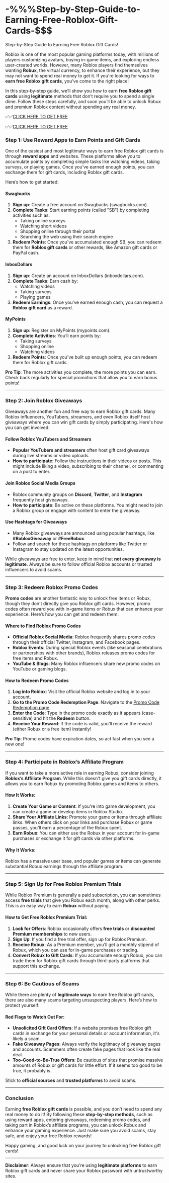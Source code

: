 # -%%%Step-by-Step-Guide-to-Earning-Free-Roblox-Gift-Cards-$$$

Step-by-Step Guide to Earning Free Roblox Gift Cards!

Roblox is one of the most popular gaming platforms today, with millions of players customizing avatars, buying in-game items, and exploring endless user-created worlds. However, many Roblox players find themselves wanting **Robux**, the virtual currency, to enhance their experience, but they may not want to spend real money to get it. If you're looking for ways to **earn free Roblox gift cards**, you’ve come to the right place!

In this step-by-step guide, we’ll show you how to earn **free Roblox gift cards** using **legitimate** methods that don’t require you to spend a single dime. Follow these steps carefully, and soon you’ll be able to unlock Robux and premium Roblox content without spending any real money.

✅✅[CLICK HERE TO GET FREE](https://tinyurl.com/ycy7cnvj)

✅✅[CLICK HERE TO GET FREE](https://tinyurl.com/ycy7cnvj)

### **Step 1: Use Reward Apps to Earn Points and Gift Cards**

One of the easiest and most legitimate ways to earn free Roblox gift cards is through **reward apps** and websites. These platforms allow you to accumulate points by completing simple tasks like watching videos, taking surveys, or playing games. Once you’ve earned enough points, you can exchange them for gift cards, including Roblox gift cards.

Here’s how to get started:

#### **Swagbucks**
1. **Sign up**: Create a free account on Swagbucks (swagbucks.com).
2. **Complete Tasks**: Start earning points (called "SB") by completing activities such as:
   - Taking online surveys
   - Watching short videos
   - Shopping online through their portal
   - Searching the web using their search engine
3. **Redeem Points**: Once you've accumulated enough SB, you can redeem them for **Roblox gift cards** or other rewards, like Amazon gift cards or PayPal cash.

#### **InboxDollars**
1. **Sign up**: Create an account on InboxDollars (inboxdollars.com).
2. **Complete Tasks**: Earn cash by:
   - Watching videos
   - Taking surveys
   - Playing games
3. **Redeem Earnings**: Once you’ve earned enough cash, you can request a **Roblox gift card** as a reward.

#### **MyPoints**
1. **Sign up**: Register on MyPoints (mypoints.com).
2. **Complete Activities**: You’ll earn points by:
   - Taking surveys
   - Shopping online
   - Watching videos
3. **Redeem Points**: Once you've built up enough points, you can redeem them for Roblox gift cards.

**Pro Tip**: The more activities you complete, the more points you can earn. Check back regularly for special promotions that allow you to earn bonus points!

---

### **Step 2: Join Roblox Giveaways**

Giveaways are another fun and free way to earn Roblox gift cards. Many Roblox influencers, YouTubers, streamers, and even Roblox itself host giveaways where you can win gift cards by simply participating. Here's how you can get involved:

#### **Follow Roblox YouTubers and Streamers**
- **Popular YouTubers and streamers** often host gift card giveaways during live streams or video uploads.
- **How to participate**: Follow the instructions in their videos or posts. This might include liking a video, subscribing to their channel, or commenting on a post to enter.
  
#### **Join Roblox Social Media Groups**
- Roblox community groups on **Discord**, **Twitter**, and **Instagram** frequently host giveaways.
- **How to participate**: Be active on these platforms. You might need to join a Roblox group or engage with content to enter the giveaway.

#### **Use Hashtags for Giveaways**
- Many Roblox giveaways are announced using popular hashtags, like **#RobloxGiveaway** or **#FreeRobux**.
- Follow and search for these hashtags on platforms like Twitter or Instagram to stay updated on the latest opportunities.

While giveaways are free to enter, keep in mind that **not every giveaway is legitimate**. Always be sure to follow official Roblox accounts or trusted influencers to avoid scams.

---

### **Step 3: Redeem Roblox Promo Codes**

**Promo codes** are another fantastic way to unlock free items or Robux, though they don't directly give you Roblox gift cards. However, promo codes often reward you with in-game items or Robux that can enhance your experience. Here’s how you can get and redeem them:

#### **Where to Find Roblox Promo Codes**
- **Official Roblox Social Media**: Roblox frequently shares promo codes through their official Twitter, Instagram, and Facebook pages.
- **Roblox Events**: During special Roblox events (like seasonal celebrations or partnerships with other brands), Roblox releases promo codes for free items and Robux.
- **YouTube & Blogs**: Many Roblox influencers share new promo codes on YouTube or gaming blogs.

#### **How to Redeem Promo Codes**
1. **Log into Roblox**: Visit the official Roblox website and log in to your account.
2. **Go to the Promo Code Redemption Page**: Navigate to the [Promo Code Redemption page](https://www.roblox.com/promocodes).
3. **Enter the Code**: Type in the promo code exactly as it appears (case-sensitive) and hit the **Redeem** button.
4. **Receive Your Reward**: If the code is valid, you’ll receive the reward (either Robux or a free item) instantly!

**Pro Tip**: Promo codes have expiration dates, so act fast when you see a new one!

---

### **Step 4: Participate in Roblox’s Affiliate Program**

If you want to take a more active role in earning Robux, consider joining **Roblox’s Affiliate Program**. While this doesn't give you gift cards directly, it allows you to earn Robux by promoting Roblox games and items to others.

#### **How It Works:**
1. **Create Your Game or Content**: If you're into game development, you can create a game or develop items in Roblox Studio.
2. **Share Your Affiliate Links**: Promote your game or items through affiliate links. When others click on your links and purchase Robux or game passes, you’ll earn a percentage of the Robux spent.
3. **Earn Robux**: You can either use the Robux in your account for in-game purchases or exchange it for gift cards via other platforms.

#### **Why It Works:**
Roblox has a massive user base, and popular games or items can generate substantial Robux earnings through the affiliate program.

---

### **Step 5: Sign Up for Free Roblox Premium Trials**

While Roblox Premium is generally a paid subscription, you can sometimes access **free trials** that give you Robux each month, along with other perks. This is an easy way to earn **Robux** without paying.

#### **How to Get Free Roblox Premium Trial:**
1. **Look for Offers**: Roblox occasionally offers **free trials** or **discounted Premium memberships** to new users.
2. **Sign Up**: If you find a free trial offer, sign up for Roblox Premium.
3. **Receive Robux**: As a Premium member, you’ll get a monthly stipend of Robux, which you can use for in-game purchases or trading.
4. **Convert Robux to Gift Cards**: If you accumulate enough Robux, you can trade them for Roblox gift cards through third-party platforms that support this exchange.

---

### **Step 6: Be Cautious of Scams**

While there are plenty of **legitimate ways** to earn free Roblox gift cards, there are also many scams targeting unsuspecting players. Here’s how to protect yourself:

#### **Red Flags to Watch Out For:**
- **Unsolicited Gift Card Offers**: If a website promises free Roblox gift cards in exchange for your personal details or account information, it's likely a scam.
- **Fake Giveaway Pages**: Always verify the legitimacy of giveaway pages and accounts. Scammers often create fake pages that look like the real deal.
- **Too-Good-to-Be-True Offers**: Be cautious of sites that promise massive amounts of Robux or gift cards for little effort. If it seems too good to be true, it probably is.

Stick to **official sources** and **trusted platforms** to avoid scams.

---

### **Conclusion**

Earning **free Roblox gift cards** is possible, and you don’t need to spend any real money to do it! By following these **step-by-step methods**, such as using reward apps, entering giveaways, redeeming promo codes, and taking part in Roblox’s affiliate programs, you can unlock Robux and enhance your gaming experience. Just make sure you avoid scams, stay safe, and enjoy your free Roblox rewards!

Happy gaming, and good luck on your journey to unlocking free Roblox gift cards!

--- 

**Disclaimer**: Always ensure that you’re using **legitimate platforms** to earn Roblox gift cards and never share your Roblox password with untrustworthy sites.
